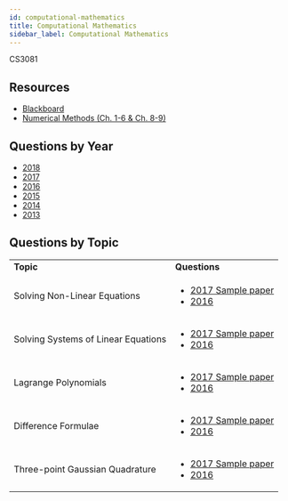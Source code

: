 ```yaml
---
id: computational-mathematics
title: Computational Mathematics
sidebar_label: Computational Mathematics
---
```


CS3081

## Resources

* [Blackboard](https://mymodule.tcd.ie/)
* [Numerical Methods (Ch. 1-6 & Ch. 8-9)](https://tcd.blackboard.com/webapps/blackboard/content/listContent.jsp?course_id=_31126_1&content_id=_725858_1&mode=reset)

## Questions by Year

-   [2018](https://www.tcd.ie/academicregistry/exams/assets/local/past-papers2018/CS/CS3081-1.PDF)
-   [2017](https://www.tcd.ie/academicregistry/exams/assets/local/past-papers2017/CS/CS3081-1.PDF)
-   [2016](https://www.tcd.ie/academicregistry/exams/assets/local/past-papers2016/CS/CS3081-1.PDF)
-   [2015](https://www.tcd.ie/academicregistry/exams/assets/local/past-papers2015/CS/CS3081-1.PDF)
-   [2014](https://www.tcd.ie/academicregistry/exams/assets/local/past-papers2014/CS/CS30811.pdf)
-   [2013](https://www.tcd.ie/academicregistry/exams/assets/local/past-papers2013/CS/CS30811.pdf)

## Questions by Topic
<table class="examQuestions" width="700px">
    <tr>
        <td><strong>Topic</strong></td>
        <td><strong>Questions</strong></td>
    </tr>
    <tr>
        <td>Solving Non-Linear Equations</td>
        <td>
            <ul class="questions">
        <li><a href="https://tcd.blackboard.com/bbcswebdav/pid-725879-dt-content-rid-2449124_1/courses/CS3081-A-Y-201617/CS3081_Sample_Paper.pdf#page=2">2017 Sample paper</a></li>
        <li><a href="https://www.tcd.ie/academicregistry/exams/assets/local/past-papers2016/CS/CS3081-1.PDF#page=2">2016</a></li>
            </ul>
        </td>
    </tr>
    <tr>
        <td>Solving Systems of Linear Equations</td>
        <td>
            <ul class="questions">
        <li><a href="https://tcd.blackboard.com/bbcswebdav/pid-725879-dt-content-rid-2449124_1/courses/CS3081-A-Y-201617/CS3081_Sample_Paper.pdf#page=3">2017 Sample paper</a></li>
        <li><a href="https://www.tcd.ie/academicregistry/exams/assets/local/past-papers2016/CS/CS3081-1.PDF#page=2&zoom=0,0,500">2016</a></li>
            </ul>
        </td>
    </tr>
    <tr>
        <td>Lagrange Polynomials</td>
        <td>
            <ul class="questions">
        <li><a href="https://tcd.blackboard.com/bbcswebdav/pid-725879-dt-content-rid-2449124_1/courses/CS3081-A-Y-201617/CS3081_Sample_Paper.pdf#page=3&zoom=0,0,300">2017 Sample paper</a></li>
        <li><a href="https://www.tcd.ie/academicregistry/exams/assets/local/past-papers2016/CS/CS3081-1.PDF#page=3">2016</a></li>
            </ul>
        </td>
    </tr>
    <tr>
        <td>Difference Formulae</td>
        <td>
            <ul class="questions">
        <li><a href="https://tcd.blackboard.com/bbcswebdav/pid-725879-dt-content-rid-2449124_1/courses/CS3081-A-Y-201617/CS3081_Sample_Paper.pdf#page=3&zoom=0,0,700">2017 Sample paper</a></li>
        <li><a href="https://www.tcd.ie/academicregistry/exams/assets/local/past-papers2016/CS/CS3081-1.PDF#page=3&zoom=0,0,500">2016</a></li>
            </ul>
        </td>
    </tr>
    <tr>
        <td>Three-point Gaussian Quadrature</td>
        <td>
            <ul class="questions">
        <li><a href="https://tcd.blackboard.com/bbcswebdav/pid-725879-dt-content-rid-2449124_1/courses/CS3081-A-Y-201617/CS3081_Sample_Paper.pdf#page=4">2017 Sample paper</a></li>
        <li><a href="https://www.tcd.ie/academicregistry/exams/assets/local/past-papers2016/CS/CS3081-1.PDF#page=4">2016</a></li>
            </ul>
        </td>
    </tr>
</table>
